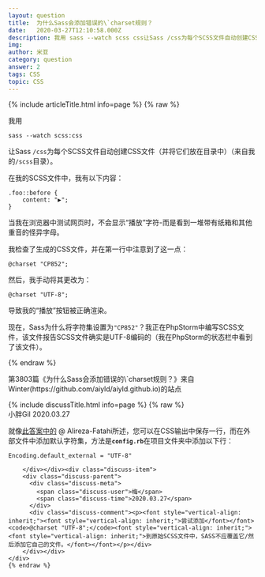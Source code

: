 ```yaml
---
layout: question
title:  为什么Sass会添加错误的\`charset规则？
date:   2020-03-27T12:10:58.000Z
description: 我用 sass --watch scss css让Sass /css为每个SCSS文件自动创建CSS文件（并将它们放在目录中）（来自我的/scs...
img: 
author: 米亚
category: question
answer: 2
tags: CSS
topic: CSS
---
```

<div class="article-root">
  <div class="article">
    {% include articleTitle.html info=page %}
    {% raw %}
    <div class="article-content"><p><font style="vertical-align: inherit;"><font style="vertical-align: inherit;">我用 </font></font></p>

<pre><code>sass --watch scss:css
</code></pre>

<p><font style="vertical-align: inherit;"><font style="vertical-align: inherit;">让Sass </font></font><code>/css</code><font style="vertical-align: inherit;"><font style="vertical-align: inherit;">为每个SCSS文件</font><font style="vertical-align: inherit;">自动创建CSS文件（并将它们放在</font><font style="vertical-align: inherit;">目录中）（来自我的</font></font><code>/scss</code><font style="vertical-align: inherit;"><font style="vertical-align: inherit;">目录）。</font></font></p>

<p><font style="vertical-align: inherit;"><font style="vertical-align: inherit;">在我的SCSS文件中，我有以下内容：</font></font></p>

<pre><code>.foo::before {<font></font>
    content: "▶";<font></font>
}<font></font>
</code></pre>

<p><font style="vertical-align: inherit;"><font style="vertical-align: inherit;">当我在浏览器中测试网页时，不会显示“播放”字符-而是看到一堆带有纸箱和其他重音的怪异字母。</font></font></p>

<p><font style="vertical-align: inherit;"><font style="vertical-align: inherit;">我检查了生成的CSS文件，并在第一行中注意到了这一点：</font></font></p>

<pre><code>@charset "CP852";
</code></pre>

<p><font style="vertical-align: inherit;"><font style="vertical-align: inherit;">然后，我手动将其更改为：</font></font></p>

<pre><code>@charset "UTF-8";
</code></pre>

<p><font style="vertical-align: inherit;"><font style="vertical-align: inherit;">导致我的“播放”按钮被正确渲染。</font></font></p>

<p><font style="vertical-align: inherit;"><font style="vertical-align: inherit;">现在，Sass为什么将字符集设置为</font></font><code>"CP852"</code><font style="vertical-align: inherit;"><font style="vertical-align: inherit;">？</font><font style="vertical-align: inherit;">我正在PhpStorm中编写SCSS文件，该文件报告SCSS文件确实是UTF-8编码的（我在PhpStorm的状态栏中看到了该文件）。</font></font></p></div>
    {% endraw %}
  </div>
  <p class="winter_mark">第3803篇《为什么Sass会添加错误的\`charset规则？》来自Winter(https://github.com/aiyld/aiyld.github.io)的站点</p>
  <div class="discuss-wrapper">
    {% include discussTitle.html info=page %}
    {% raw %}
    <div class="discuss-list">
    <div class="discuss-item">
        <div class="discuss-parent">
          <div class="discuss-meta">
            <span class="discuss-user">小胖Gil</span>
            <span class="discuss-time">2020.03.27</span>
          </div>
          <div class="discuss-comment"><p><font style="vertical-align: inherit;"><font style="vertical-align: inherit;">就像</font></font><a href="//stackoverflow.com/a/20470106/1696030" rel="nofollow"><font style="vertical-align: inherit;"><font style="vertical-align: inherit;">此答案中的</font></font></a><font style="vertical-align: inherit;"><font style="vertical-align: inherit;"> @ Alireza-Fatahi所述</font><font style="vertical-align: inherit;">，您可以在CSS输出中保存一行，而在外部文件中添加默认字符集，方法是</font></font><strong><code>config.rb</code></strong><font style="vertical-align: inherit;"><font style="vertical-align: inherit;">在项目文件夹中</font><font style="vertical-align: inherit;">添加以下行</font><font style="vertical-align: inherit;">：</font></font></p>

<pre class="lang-js prettyprint-override"><code>Encoding.default_external = "UTF-8"
</code></pre></div>
        </div></div><div class="discuss-item">
        <div class="discuss-parent">
          <div class="discuss-meta">
            <span class="discuss-user">梅</span>
            <span class="discuss-time">2020.03.27</span>
          </div>
          <div class="discuss-comment"><p><font style="vertical-align: inherit;"><font style="vertical-align: inherit;">尝试添加</font></font><code>@charset "UTF-8";</code><font style="vertical-align: inherit;"><font style="vertical-align: inherit;">到原始SCSS文件中，SASS不应覆盖它/然后添加它自己的文件。</font></font></p></div>
        </div></div>
    </div>
    {% endraw %}
  </div>
<div>
